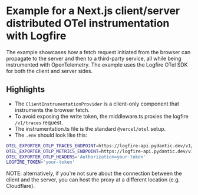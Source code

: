 # Example for a Next.js client/server distributed OTel instrumentation with Logfire


The example showcases how a fetch request initiated from the browser can propagate to the server and then to a third-party service, all while being instrumented with OpenTelemetry. The example uses the Logfire OTel SDK for both the client and server sides.

## Highlights

- The `ClientInstrumentationProvider` is a client-only component that instruments the browser fetch.
- To avoid exposing the write token, the middleware.ts proxies the logfire `/v1/traces` request.
- The instrumentation.ts file is the standard `@vercel/otel` setup. 
- The `.env` should look like this: 

```sh
OTEL_EXPORTER_OTLP_TRACES_ENDPOINT=https://logfire-api.pydantic.dev/v1/traces
OTEL_EXPORTER_OTLP_METRICS_ENDPOINT=https://logfire-api.pydantic.dev/v1/metrics
OTEL_EXPORTER_OTLP_HEADERS='Authorization=your-token'
LOGFIRE_TOKEN='your-token'
```

NOTE: alternatively, if you're not sure about the connection between the client and the server, you can host the proxy at a different location (e.g. Cloudflare).
